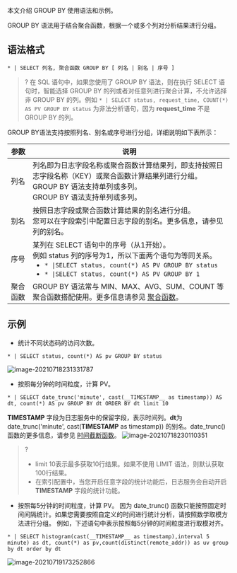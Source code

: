 本文介绍 GROUP BY 使用语法和示例。

GROUP BY 语法用于结合聚合函数，根据一个或多个列对分析结果进行分组。

## 语法格式

```
* | SELECT 列名, 聚合函数 GROUP BY [ 列名 | 别名 | 序号 ]
```

>? 在 SQL 语句中，如果您使用了 GROUP BY 语法，则在执行 SELECT 语句时，智能选择 GROUP BY 的列或者对任意列进行聚合计算，不允许选择非 GROUP BY 的列。例如 `* | SELECT status, request_time, COUNT(*) AS PV GROUP BY status` 为非法分析语句，因为 **request_time** 不是 GROUP BY 的列。
>

GROUP BY语法支持按照列名、别名或序号进行分组，详细说明如下表所示：

| 参数     | 说明                                                         |
| -------- | ------------------------------------------------------------ |
| 列名     | 列名即为日志字段名称或聚合函数计算结果列，即支持按照日志字段名称（KEY）或聚合函数计算结果列进行分组。GROUP BY 语法支持单列或多列。</br>GROUP BY 语法支持单列或多列。 |
| 别名     | 按照日志字段或聚合函数计算结果的别名进行分组。<br/>您可以在字段索引中配置日志字段的别名。更多信息，请参见列的别名。 |
| 序号     | 某列在 SELECT 语句中的序号（从1开始）。<br>例如 status 列的序号为1，所以下面两个语句为等同关系。<ul  style="margin: 0;"><li>`* \|SELECT status, count(*) AS PV GROUP BY status`</li><li>`* \|SELECT status, count(*) AS PV GROUP BY 1` </li></ul>|
| 聚合函数 | GROUP BY 语法常与 MIN、MAX、AVG、SUM、COUNT 等聚合函数搭配使用。更多信息请参见 [聚合函数](https://cloud.tencent.com/document/product/614/44067)。 |


## 示例

- 统计不同状态码的访问次数。
```
* | SELECT status, count(*) AS pv GROUP BY status
```
![image-20210718231331787](https://main.qcloudimg.com/raw/d0b7922c03cf0937b4d611deccdf0ce9.png)
- 按照每分钟的时间粒度，计算 PV。
```
* | SELECT date_trunc('minute', cast(__TIMESTAMP__ as timestamp)) AS dt, count(*) AS pv GROUP BY dt ORDER BY dt limit 10                             
```
__TIMESTAMP__ 字段为日志服务中的保留字段，表示时间列。**dt**为 date_trunc('minute', cast(__TIMESTAMP__ as timestamp)) 的别名。date_trunc() 函数的更多信息，请参见 [时间截断函数](https://cloud.tencent.com/document/product/614/44065)。
![image-20210718230110351](https://main.qcloudimg.com/raw/b4e1afcc9b64191e76600d190fd61922.png)
>?
> - limit 10表示最多获取10行结果。如果不使用 LIMIT 语法，则默认获取100行结果。
> - 在索引配置中，当您开启任意字段的统计功能后，日志服务会自动开启 __TIMESTAMP__ 字段的统计功能。
> 
- 按照每5分钟的时间粒度，计算 PV。
因为 date_trunc() 函数只能按照固定时间间隔统计。如果您需要按照自定义的时间进行统计分析，请按照数学取模方法进行分组。
例如，下述语句中表示按照每5分钟的时间粒度进行取模对齐。
```
* | SELECT histogram(cast(__TIMESTAMP__ as timestamp),interval 5 minute) as dt, count(*) as pv,count(distinct(remote_addr)) as uv group by dt order by dt
```
![image-20210719173252866](https://main.qcloudimg.com/raw/b1bf9e31f1aa826e83af2e94083ef202.png)

















